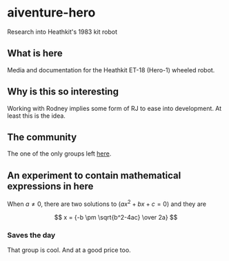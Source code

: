 # aiventure-hero

Research into Heathkit's 1983 kit robot

## What is here

Media and documentation for the Heathkit ET-18 (Hero-1) wheeled robot.

## Why is this so interesting

Working with Rodney implies some form of RJ to ease into development. At least this is the idea.

## The community

The one of the only groups left [here](https://groups.io/g/hero-owners).

## An experiment to contain mathematical expressions in here

When $a \ne 0$, there are two solutions to $(ax^2 + bx + c = 0)$ and they are 

$$ x = {-b \pm \sqrt{b^2-4ac} \over 2a} $$

### Saves the day

That group is cool. And at a good price too.